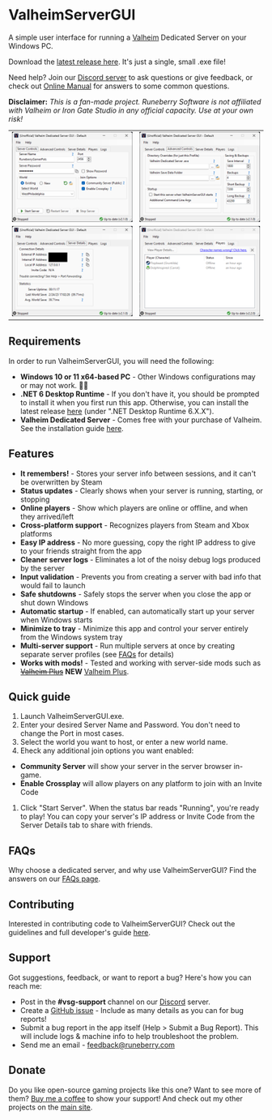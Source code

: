 # ValheimServerGUI

A simple user interface for running a [Valheim](https://www.valheimgame.com/) Dedicated Server on your Windows PC.

Download the [latest release here](https://github.com/runeberry/ValheimServerGUI/releases). It's just a single, small .exe file!

Need help? Join our [Discord server](https://discord.gg/HBsNJTY) to ask questions or give feedback, or check out [Online Manual](https://github.com/runeberry/ValheimServerGUI/wiki) for answers to some common questions.

**Disclaimer:** _This is a fan-made project. Runeberry Software is not affiliated with Valheim or Iron Gate Studio in any official capacity. Use at your own risk!_

<table width="100%" align="center">
  <tr>
    <td><a href="img/Screenshot-ServerControls.png"><img src="img/Screenshot-ServerControls.png"></a></td>
    <td><a href="img/Screenshot-AdvancedControls.png"><img src="img/Screenshot-AdvancedControls.png"></a></td>
  </tr>
  <tr>
    <td><a href="img/Screenshot-ServerDetails.png"><img src="img/Screenshot-ServerDetails.png"></a></td>
    <td><a href="img/Screenshot-Players.png"><img src="img/Screenshot-Players.png"></a></td>
  </tr>
</table>

## Requirements

In order to run ValheimServerGUI, you will need the following:

* **Windows 10 or 11 x64-based PC** - Other Windows configurations may or may not work. 🤷‍♀
* **.NET 6 Desktop Runtime** - If you don't have it, you should be prompted to install it when you first run this app. Otherwise, you can install the latest release [here](https://dotnet.microsoft.com/download/dotnet/6.0) (under ".NET Desktop Runtime 6.X.X").
* **Valheim Dedicated Server** - Comes free with your purchase of Valheim. See the installation guide [here](https://github.com/runeberry/ValheimServerGUI/wiki/Installing-Valheim-Dedicated-Server).

## Features

* **It remembers!** - Stores your server info between sessions, and it can't be overwritten by Steam
* **Status updates** - Clearly shows when your server is running, starting, or stopping
* **Online players** - Show which players are online or offline, and when they arrived/left
* **Cross-platform support** - Recognizes players from Steam and Xbox platforms
* **Easy IP address** - No more guessing, copy the right IP address to give to your friends straight from the app
* **Cleaner server logs** - Eliminates a lot of the noisy debug logs produced by the server
* **Input validation** - Prevents you from creating a server with bad info that would fail to launch
* **Safe shutdowns** - Safely stops the server when you close the app or shut down Windows
* **Automatic startup** - If enabled, can automatically start up your server when Windows starts
* **Minimize to tray** - Minimize this app and control your server entirely from the Windows system tray
* **Multi-server support** - Run multiple servers at once by creating separate server profiles (see [FAQs](https://github.com/runeberry/ValheimServerGUI/wiki/Frequently-Asked-Questions) for details)
* **Works with mods!** - Tested and working with server-side mods such as ~~[Valheim Plus](https://www.nexusmods.com/valheim/mods/4)~~ **NEW** [Valheim Plus](https://www.nexusmods.com/valheim/mods/2323).

## Quick guide

1. Launch ValheimServerGUI.exe.
2. Enter your desired Server Name and Password. You don't need to change the Port in most cases.
3. Select the world you want to host, or enter a new world name.
4. Eheck any additional join options you want enabled:
  * **Community Server** will show your server in the server browser in-game.
  * **Enable Crossplay** will allow players on any platform to join with an Invite Code
1. Click "Start Server". When the status bar reads "Running", you're ready to play! You can copy your server's IP address or Invite Code from the Server Details tab to share with friends.

## FAQs

Why choose a dedicated server, and why use ValheimServerGUI? Find the answers on our [FAQs page](https://github.com/runeberry/ValheimServerGUI/wiki/Frequently-Asked-Questions).

## Contributing

Interested in contributing code to ValheimServerGUI? Check out the guidelines and full developer's guide [here](CONTRIBUTING.md).

## Support

Got suggestions, feedback, or want to report a bug? Here's how you can reach me:

* Post in the **#vsg-support** channel on our [Discord](https://discord.gg/HBsNJTY) server.
* Create a [GitHub issue](https://github.com/runeberry/ValheimServerGUI/issues/new) - Include as many details as you can for bug reports!
* Submit a bug report in the app itself (Help > Submit a Bug Report). This will include logs & machine info to help troubleshoot the problem.
* Send me an email - feedback@runeberry.com

## Donate

Do you like open-source gaming projects like this one? Want to see more of them? [Buy me a coffee](https://www.buymeacoffee.com/runeberry) to show your support! And check out my other projects on the [main site](https://runeberry.com).
